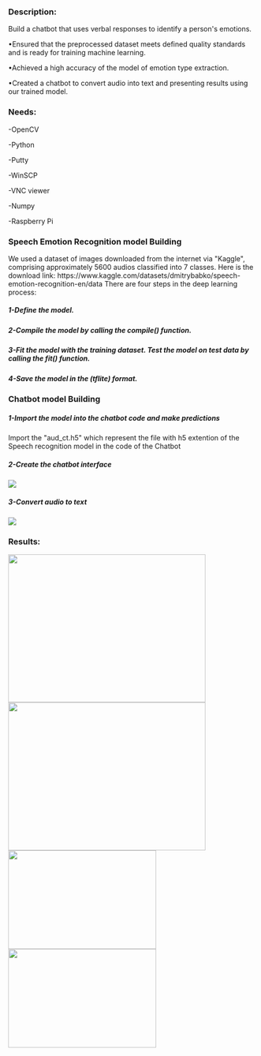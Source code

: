 <h3>Description:</h3>
<p>Build a chatbot that uses verbal responses to identify a person's emotions.
<p>•Ensured that the preprocessed dataset meets defined quality standards and is ready for training machine learning.</p>
<p>•Achieved a high accuracy of the model of emotion type extraction.</p>
<p>•Created a chatbot to convert audio into text and presenting results using our trained model.</p>
<h3>Needs:</h3>
<p> -OpenCV</p>
<p> -Python</p>
<p> -Putty</p>
<p> -WinSCP</p>
<p> -VNC viewer</p>
<p> -Numpy</p>
<p> -Raspberry Pi</p>
<h3>Speech Emotion Recognition model Building</h3>
We used a dataset of images downloaded from the internet via "Kaggle", comprising approximately 5600 audios classified into 7 classes.
Here is the download link: https://www.kaggle.com/datasets/dmitrybabko/speech-emotion-recognition-en/data
There are four steps in the deep learning process:
<h5>1-Define the model.</h5>
<h5>2-Compile the model by calling the compile() function.</h5>
<h5>3-Fit the model with the training dataset. Test the model on test data by calling the fit() function.</h5>
<h5>4-Save the model in the (tflite) format.</h5>
<h3>Chatbot model Building</h3>
<h5>1-Import the model into the chatbot code and make predictions</h5>
Import the "aud_ct.h5" which represent the file with h5 extention of the Speech recognition model in the code of the Chatbot
<h5>2-Create the chatbot interface</h5>
<img src="https://github.com/yasminebs99/Chatbot-detects-emotions-through-speech-recognition/assets/160682389/ce09fd1a-9f56-49ff-b312-be3b1929231f" />
<h5>3-Convert audio to text</h5>
<img src="https://github.com/yasminebs99/Chatbot-detects-emotions-through-speech-recognition/assets/160682389/b219c858-25fe-4039-937a-4b0c456638d5"/>
<h3>Results:</h3>
<img src="https://github.com/yasminebs99/Chatbot-detects-emotions-through-speech-recognition/assets/160682389/9f2a184d-2f68-4c3c-b77b-afe519926366"width="400" height="300"/>
<img src="https://github.com/yasminebs99/Chatbot-detects-emotions-through-speech-recognition/assets/160682389/bd450761-c61e-42bd-93bb-702c23133de0" width="400" height="300"/>
<img src="https://github.com/yasminebs99/Chatbot-detects-emotions-through-speech-recognition/assets/160682389/bc259622-6944-44e6-b344-16f1139e7c37" width="300" height="200"/>
<img src="https://github.com/yasminebs99/Chatbot-detects-emotions-through-speech-recognition/assets/160682389/43f0f9d5-4a6c-48f4-b564-f286561149fd" width="300" height="200"/>
